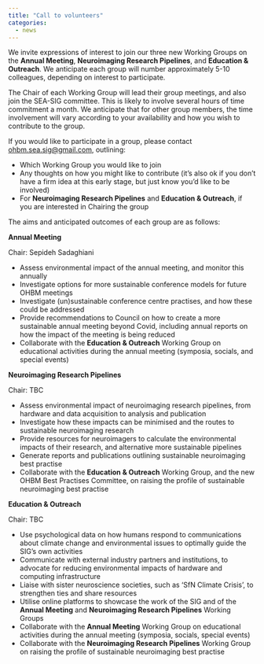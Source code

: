 ```yaml
---
title: "Call to volunteers"
categories:
  - news
---
```


We invite expressions of interest to join our three new Working Groups on the **Annual Meeting**, **Neuroimaging Research Pipelines**, and **Education & Outreach**. We anticipate each group will number approximately 5-10 colleagues, depending on interest to participate.

The Chair of each Working Group will lead their group meetings, and also join the SEA-SIG committee. This is likely to involve several hours of time commitment a month. We anticipate that for other group members, the time involvement will vary according to your availability and how you wish to contribute to the group.

If you would like to participate in a group, please contact ohbm.sea.sig@gmail.com, outlining:
- Which Working Group you would like to join
- Any thoughts on how you might like to contribute (it’s also ok if you don’t have a firm idea at this early stage, but just know you’d like to be involved)
- For **Neuroimaging Research Pipelines** and **Education & Outreach**, if you are interested in Chairing the group

The aims and anticipated outcomes of each group are as follows:

**Annual Meeting**

Chair: Sepideh Sadaghiani
- Assess environmental impact of the annual meeting, and monitor this annually
- Investigate options for more sustainable conference models for future OHBM meetings
- Investigate (un)sustainable conference centre practises, and how these could be addressed
- Provide recommendations to Council on how to create a more sustainable annual meeting beyond Covid, including annual reports on how the impact of the meeting is being reduced
- Collaborate with the **Education & Outreach** Working Group on educational activities during the annual meeting (symposia, socials, and special events)

**Neuroimaging Research Pipelines**

Chair: TBC
- Assess environmental impact of neuroimaging research pipelines, from hardware and data acquisition to analysis and publication
- Investigate how these impacts can be minimised and the routes to sustainable neuroimaging research
- Provide resources for neuroimagers to calculate the environmental impacts of their research, and alternative more sustainable pipelines
- Generate reports and publications outlining sustainable neuroimaging best practise
- Collaborate with the **Education & Outreach** Working Group, and the new OHBM Best Practises Committee, on raising the profile of sustainable neuroimaging best practise

**Education & Outreach**

Chair: TBC
- Use psychological data on how humans respond to communications about climate change and environmental issues to optimally guide the SIG’s own activities
- Communicate with external industry partners and institutions, to advocate for reducing environmental impacts of hardware and computing infrastructure
- Liaise with sister neuroscience societies, such as ‘SfN Climate Crisis’, to strengthen ties and share resources
- Utilise online platforms to showcase the work of the SIG and of the **Annual Meeting** and **Neuroimaging Research Pipelines** Working Groups
- Collaborate with the **Annual Meeting** Working Group on educational activities during the annual meeting (symposia, socials, special events)
- Collaborate with the **Neuroimaging Research Pipelines** Working Group on raising the profile of sustainable neuroimaging best practise
